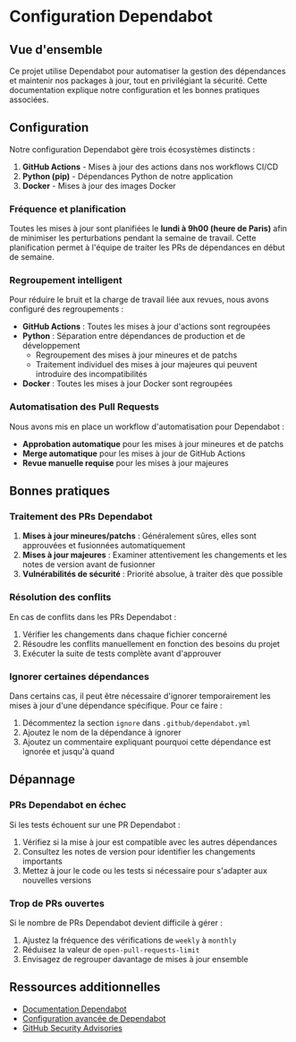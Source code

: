 # Configuration Dependabot

## Vue d'ensemble

Ce projet utilise Dependabot pour automatiser la gestion des dépendances et maintenir nos packages à jour, tout en privilégiant la sécurité. Cette documentation explique notre configuration et les bonnes pratiques associées.

## Configuration

Notre configuration Dependabot gère trois écosystèmes distincts :

1. **GitHub Actions** - Mises à jour des actions dans nos workflows CI/CD
2. **Python (pip)** - Dépendances Python de notre application
3. **Docker** - Mises à jour des images Docker

### Fréquence et planification

Toutes les mises à jour sont planifiées le **lundi à 9h00 (heure de Paris)** afin de minimiser les perturbations pendant la semaine de travail. Cette planification permet à l'équipe de traiter les PRs de dépendances en début de semaine.

### Regroupement intelligent

Pour réduire le bruit et la charge de travail liée aux revues, nous avons configuré des regroupements :

- **GitHub Actions** : Toutes les mises à jour d'actions sont regroupées
- **Python** : Séparation entre dépendances de production et de développement
  - Regroupement des mises à jour mineures et de patchs
  - Traitement individuel des mises à jour majeures qui peuvent introduire des incompatibilités
- **Docker** : Toutes les mises à jour Docker sont regroupées

### Automatisation des Pull Requests

Nous avons mis en place un workflow d'automatisation pour Dependabot :

- **Approbation automatique** pour les mises à jour mineures et de patchs
- **Merge automatique** pour les mises à jour de GitHub Actions 
- **Revue manuelle requise** pour les mises à jour majeures

## Bonnes pratiques

### Traitement des PRs Dependabot

1. **Mises à jour mineures/patchs** : Généralement sûres, elles sont approuvées et fusionnées automatiquement
2. **Mises à jour majeures** : Examiner attentivement les changements et les notes de version avant de fusionner
3. **Vulnérabilités de sécurité** : Priorité absolue, à traiter dès que possible

### Résolution des conflits

En cas de conflits dans les PRs Dependabot :

1. Vérifier les changements dans chaque fichier concerné
2. Résoudre les conflits manuellement en fonction des besoins du projet
3. Exécuter la suite de tests complète avant d'approuver

### Ignorer certaines dépendances

Dans certains cas, il peut être nécessaire d'ignorer temporairement les mises à jour d'une dépendance spécifique. Pour ce faire :

1. Décommentez la section `ignore` dans `.github/dependabot.yml`
2. Ajoutez le nom de la dépendance à ignorer
3. Ajoutez un commentaire expliquant pourquoi cette dépendance est ignorée et jusqu'à quand

## Dépannage

### PRs Dependabot en échec

Si les tests échouent sur une PR Dependabot :

1. Vérifiez si la mise à jour est compatible avec les autres dépendances
2. Consultez les notes de version pour identifier les changements importants
3. Mettez à jour le code ou les tests si nécessaire pour s'adapter aux nouvelles versions

### Trop de PRs ouvertes

Si le nombre de PRs Dependabot devient difficile à gérer :

1. Ajustez la fréquence des vérifications de `weekly` à `monthly`
2. Réduisez la valeur de `open-pull-requests-limit`
3. Envisagez de regrouper davantage de mises à jour ensemble

## Ressources additionnelles

- [Documentation Dependabot](https://docs.github.com/en/code-security/dependabot/dependabot-version-updates)
- [Configuration avancée de Dependabot](https://docs.github.com/en/code-security/dependabot/dependabot-version-updates/configuration-options-for-the-dependabot.yml-file)
- [GitHub Security Advisories](https://docs.github.com/en/code-security/security-advisories/about-coordinated-disclosure-of-security-vulnerabilities)
